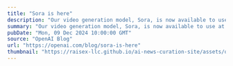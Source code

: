 ```yaml
---
title: "Sora is here"
description: "Our video generation model, Sora, is now available to use at sora.com. Users can generate videos up to 1080p resolution, up to 20 sec long, and in widescreen, vertical or square aspect ratios. You can bring your own assets to extend, remix, and blend, or generate entirely new content from text."
summary: "Our video generation model, Sora, is now available to use at sora.com. Users can generate videos up to 1080p resolution, up to 20 sec long, and in widescreen, vertical or square aspect ratios. You can bring your own assets to extend, remix, and blend, or generate entirely new content from text."
pubDate: "Mon, 09 Dec 2024 10:00:00 GMT"
source: "OpenAI Blog"
url: "https://openai.com/blog/sora-is-here"
thumbnail: "https://raisex-llc.github.io/ai-news-curation-site/assets/openai_logo.png"
---
```


